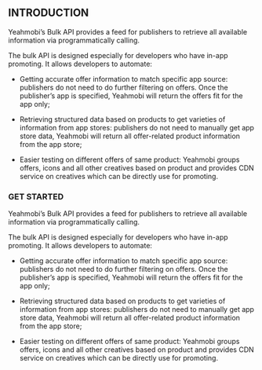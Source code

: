 ## INTRODUCTION
Yeahmobi’s Bulk API provides a feed for publishers to retrieve all available information via programmatically calling.

The bulk API is designed especially for developers who have in-app promoting. It allows developers to automate:

- Getting accurate offer information to match specific app source: publishers do not need to do further filtering on offers. Once the publisher’s app is specified, Yeahmobi will return the offers fit for the app only;

- Retrieving structured data based on products to get varieties of information from app stores: publishers do not need to manually get app store data, Yeahmobi will return all offer-related product information from the app store;

- Easier testing on different offers of same product: Yeahmobi groups offers, icons and all other creatives based on product and provides CDN service on creatives which can be directly use for promoting.



### GET STARTED
Yeahmobi’s Bulk API provides a feed for publishers to retrieve all available information via programmatically calling.

The bulk API is designed especially for developers who have in-app promoting. It allows developers to automate: 

- Getting accurate offer information to match specific app source: publishers do not need to do further filtering on offers. Once the publisher’s app is specified, Yeahmobi will return the offers fit for the app only;

- Retrieving structured data based on products to get varieties of information from app stores: publishers do not need to manually get app store data, Yeahmobi will return all offer-related product information from the app store; 

- Easier testing on different offers of same product: Yeahmobi groups offers, icons and all other creatives based on product and provides CDN service on creatives which can be directly use for promoting.